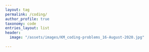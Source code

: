 ```yaml
---
layout: tag
permalink: /coding/
author_profile: true
taxonomy: code
entries_layout: list
header:
  image: "/assets/images/KM_coding-problems_16-August-2020.jpg"
  
---
```


